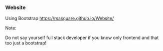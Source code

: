 ### Website
Using Bootstrap
https://rsasquare.github.io/Website/

Note:

Do not say yourself full stack developer if you know only frontend and that too just a bootstrap!
